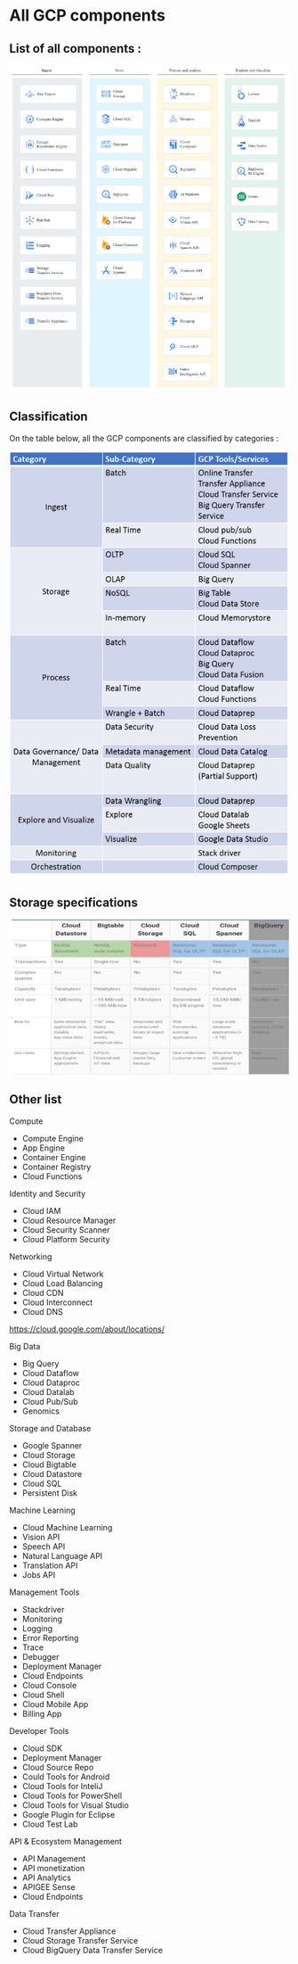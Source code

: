 # All GCP components

## List of all components :

![Example](pictures/all_components.png "Example")

## Classification

On the table below, all the GCP components are classified by categories :

![Example](pictures/classification.png "Example")


## Storage specifications

![Example](pictures/storage_psecs.png "Example")

## Other list

Compute
- Compute Engine
- App Engine
- Container Engine
- Container Registry
- Cloud Functions

Identity and Security
- Cloud IAM
- Cloud Resource Manager
- Cloud Security Scanner
- Cloud Platform Security

Networking
- Cloud Virtual Network
- Cloud Load Balancing
- Cloud CDN
- Cloud Interconnect
- Cloud DNS


https://cloud.google.com/about/locations/

Big Data
- Big Query
- Cloud Dataflow
- Cloud Dataproc
- Cloud Datalab
- Cloud Pub/Sub
- Genomics

Storage and Database
- Google Spanner
- Cloud Storage
- Cloud Bigtable
- Cloud Datastore
- Cloud SQL
- Persistent Disk

Machine Learning
- Cloud Machine Learning
- Vision API
- Speech API
- Natural Language API
- Translation API
- Jobs API

Management Tools
- Stackdriver
- Monitoring
- Logging
- Error Reporting
- Trace
- Debugger
- Deployment Manager
- Cloud Endpoints
- Cloud Console
- Cloud Shell
- Cloud Mobile App
- Billing App

Developer Tools
- Cloud SDK
- Deployment Manager
- Cloud Source Repo
- Could Tools for Android
- Cloud Tools for InteliJ
- Cloud Tools for PowerShell
- Cloud Tools for Visual Studio
- Google Plugin for Eclipse
- Cloud Test Lab

API & Ecosystem Management
- API Management
- API monetization
- API Analytics
- APIGEE Sense
- Cloud Endpoints

Data Transfer
- Cloud Transfer Appliance
- Cloud Storage Transfer Service
- Cloud BigQuery Data Transfer Service

